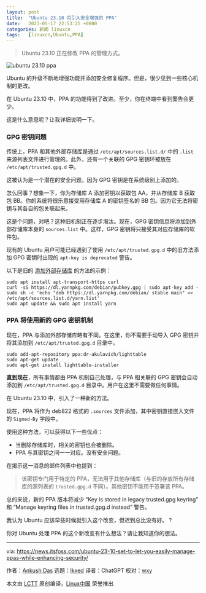 ```yaml
---
layout: post
title:	"Ubuntu 23.10 将引入安全增强的 PPA"
date:	2023-05-17 22:53:25 +0800 
categories:	新闻 linuxcn 
tags:	[linuxcn,Ubuntu,PPA]
---
```




> 
> Ubuntu 23.10 正在修改 PPA 的管理方式。
> 
> 
> 


![ubuntu 23.10 ppa](/Asserts/Images//attachment/album/202305/17/225325kooul270olzblcu4.png)


Ubuntu 的升级不断地增强功能并添加安全修复程序。但是，很少见到一些核心机制的更改。


在 Ubuntu 23.10 中，PPA 的功能得到了改进。至少，你在终端中看到警告会更少。


这是什么意思呢？让我详细说明一下。


### GPG 密钥问题


传统上，PPA 和其他外部存储库是通过 `/etc/apt/sources.list.d/` 中的 `.list` 来源列表文件进行管理的。此外，还有一个关联的 GPG 密钥环被放在 `/etc/apt/trusted.gpg.d` 中。


这被认为是一个潜在的安全问题，因为 GPG 密钥是在系统级别上添加的。


怎么回事？想象一下，你为存储库 A 添加密钥以获取包 AA，并从存储库 B 获取包 BB。你的系统将很乐意接受用存储库 A 的密钥签名的 BB 包。因为它无法将密钥与其各自的包关联起来。


这是个问题，对吧？这种旧机制正在逐步淘汰。现在，GPG 密钥信息将添加到外部存储库本身的 `sources.list` 中。这样，GPG 密钥将只接受其对应存储库的软件包。


现有的 Ubuntu 用户可能已经遇到了使用 `/etc/apt/trusted.gpg.d` 中的旧方法添加 GPG 密钥时出现的 `apt-key is deprecated` 警告。


以下是旧的 [添加外部存储库](https://itsfoss.com/adding-external-repositories-ubuntu/?ref=news.itsfoss.com) 的方法的示例：



```
sudo apt install apt-transport-https curl
curl -sS https://dl.yarnpkg.com/debian/pubkey.gpg | sudo apt-key add -
sudo sh -c 'echo "deb https://dl.yarnpkg.com/debian/ stable main" >> /etc/apt/sources.list.d/yarn.list'
sudo apt update && sudo apt install yarn

```

### PPA 将使用新的 GPG 密钥机制


现在，PPA 与添加外部存储库略有不同。在这里，你不需要手动导入 GPG 密钥并将其添加到 `/etc/apt/trusted.gpg.d` 目录中。



```
sudo add-apt-repository ppa:dr-akulavich/lighttable
sudo apt-get update
sudo apt-get install lighttable-installer

```

**直到现在**，所有事情都由 PPA 机制自己处理，与 PPA 相关联的 GPG 密钥会自动添加到 `/etc/apt/trusted.gpg.d` 目录中。用户在这里不需要做任何事情。


在 Ubuntu 23.10 中，引入了一种新的方法。


现在，PPA 将作为 deb822 格式的 `.sources` 文件添加，其中密钥直接嵌入文件的 `Signed-By` 字段中。


使用这种方法，可以获得以下一些优点：


* 当删除存储库时，相关的密钥也会被删除。
* PPA 与其密钥之间一一对应。没有安全问题。


在揭示这一消息的邮件列表中也提到：



> 
> 该密钥专门用于特定的 PPA，无法用于其他存储库（与旧的存放所有存储库的源列表的 `trusted.gpg.d` 不同）。其他密钥不能用于签署该 PPA。
> 
> 
> 


总的来说，新的 PPA 版本将减少 “Key is stored in legacy trusted.gpg keyring” 和 “Manage keyring files in trusted.gpg.d instead” 警告。


我认为 Ubuntu 应该早些时候就引入这个改变，但迟到总比没有好。 ?


你对 Ubuntu 处理 PPA 的这个新改变有什么想法？请让我知道你的想法。




---


via: <https://news.itsfoss.com/ubuntu-23-10-set-to-let-you-easily-manage-ppas-while-enhancing-security/>


作者：[Ankush Das](https://news.itsfoss.com/author/ankush/) 选题：[lkxed](https://github.com/lkxed/) 译者：ChatGPT 校对：[wxy](https://github.com/wxy)


本文由 [LCTT](https://github.com/LCTT/TranslateProject) 原创编译，[Linux中国](https://linux.cn/) 荣誉推出
